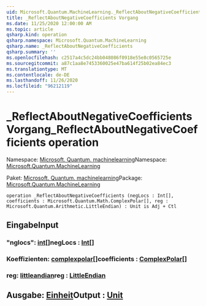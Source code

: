 ```yaml
---
uid: Microsoft.Quantum.MachineLearning._ReflectAboutNegativeCoefficients
title: _ReflectAboutNegativeCoefficients Vorgang
ms.date: 11/25/2020 12:00:00 AM
ms.topic: article
qsharp.kind: operation
qsharp.namespace: Microsoft.Quantum.MachineLearning
qsharp.name: _ReflectAboutNegativeCoefficients
qsharp.summary: ''
ms.openlocfilehash: c2517a4c5dc24bb048086f0918e55e8c0565725e
ms.sourcegitcommit: a87c1aa8e7453360025e47ba614f25b02ea84ec3
ms.translationtype: MT
ms.contentlocale: de-DE
ms.lasthandoff: 11/26/2020
ms.locfileid: "96212119"
---
```

# <a name="_reflectaboutnegativecoefficients-operation"></a><span data-ttu-id="b176a-102">_ReflectAboutNegativeCoefficients Vorgang</span><span class="sxs-lookup"><span data-stu-id="b176a-102">_ReflectAboutNegativeCoefficients operation</span></span>

<span data-ttu-id="b176a-103">Namespace: [Microsoft. Quantum. machinelearning](xref:Microsoft.Quantum.MachineLearning)</span><span class="sxs-lookup"><span data-stu-id="b176a-103">Namespace: [Microsoft.Quantum.MachineLearning](xref:Microsoft.Quantum.MachineLearning)</span></span>

<span data-ttu-id="b176a-104">Paket: [Microsoft. Quantum. machinelearning](https://nuget.org/packages/Microsoft.Quantum.MachineLearning)</span><span class="sxs-lookup"><span data-stu-id="b176a-104">Package: [Microsoft.Quantum.MachineLearning](https://nuget.org/packages/Microsoft.Quantum.MachineLearning)</span></span>




```qsharp
operation _ReflectAboutNegativeCoefficients (negLocs : Int[], coefficients : Microsoft.Quantum.Math.ComplexPolar[], reg : Microsoft.Quantum.Arithmetic.LittleEndian) : Unit is Adj + Ctl
```


## <a name="input"></a><span data-ttu-id="b176a-105">Eingabe</span><span class="sxs-lookup"><span data-stu-id="b176a-105">Input</span></span>

### <a name="neglocs--int"></a><span data-ttu-id="b176a-106">"nglocs": [int](xref:microsoft.quantum.lang-ref.int)[]</span><span class="sxs-lookup"><span data-stu-id="b176a-106">negLocs : [Int](xref:microsoft.quantum.lang-ref.int)[]</span></span>




### <a name="coefficients--complexpolar"></a><span data-ttu-id="b176a-107">Koeffizienten: [complexpolar](xref:Microsoft.Quantum.Math.ComplexPolar)[]</span><span class="sxs-lookup"><span data-stu-id="b176a-107">coefficients : [ComplexPolar](xref:Microsoft.Quantum.Math.ComplexPolar)[]</span></span>




### <a name="reg--littleendian"></a><span data-ttu-id="b176a-108">reg: [littleandian](xref:Microsoft.Quantum.Arithmetic.LittleEndian)</span><span class="sxs-lookup"><span data-stu-id="b176a-108">reg : [LittleEndian](xref:Microsoft.Quantum.Arithmetic.LittleEndian)</span></span>





## <a name="output--unit"></a><span data-ttu-id="b176a-109">Ausgabe: [Einheit](xref:microsoft.quantum.lang-ref.unit)</span><span class="sxs-lookup"><span data-stu-id="b176a-109">Output : [Unit](xref:microsoft.quantum.lang-ref.unit)</span></span>


